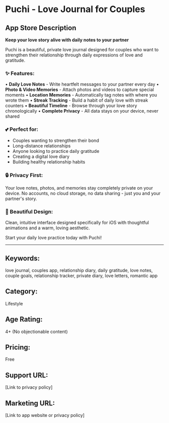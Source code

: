 # Puchi - Love Journal for Couples

## App Store Description

**Keep your love story alive with daily notes to your partner**

Puchi is a beautiful, private love journal designed for couples who want to strengthen their relationship through daily expressions of love and gratitude.

### ✨ Features:
• **Daily Love Notes** - Write heartfelt messages to your partner every day
• **Photo & Video Memories** - Attach photos and videos to capture special moments
• **Location Memories** - Automatically tag notes with where you wrote them
• **Streak Tracking** - Build a habit of daily love with streak counters
• **Beautiful Timeline** - Browse through your love story chronologically
• **Complete Privacy** - All data stays on your device, never shared

### 💕 Perfect for:
- Couples wanting to strengthen their bond
- Long-distance relationships
- Anyone looking to practice daily gratitude
- Creating a digital love diary
- Building healthy relationship habits

### 🔒 Privacy First:
Your love notes, photos, and memories stay completely private on your device. No accounts, no cloud storage, no data sharing - just you and your partner's story.

### 🎨 Beautiful Design:
Clean, intuitive interface designed specifically for iOS with thoughtful animations and a warm, loving aesthetic.

Start your daily love practice today with Puchi!

---

## Keywords:
love journal, couples app, relationship diary, daily gratitude, love notes, couple goals, relationship tracker, private diary, love letters, romantic app

## Category: 
Lifestyle

## Age Rating:
4+ (No objectionable content)

## Pricing:
Free

## Support URL:
[Link to privacy policy]

## Marketing URL:
[Link to app website or privacy policy]